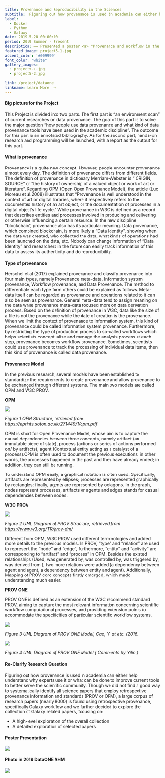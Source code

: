 ```yaml
---
title: Provenance and Reproducibility in the Sciences 
subtitle:  Figuring out how provenance is used in academia can either help understand why experts use it or what can be done to improve current tools to better serve the scientific community. 
label:
  - Docker
  - Python
  - Galaxy
date: 2019-5-20 00:00:00
period: 2019 Summer - Present
description: —— Presented a poster <a> "Provenance and Workflow in the Sciences - Looking at a Real-World Example" </a> at 2019 DataONE AHM.  </br>—— Cooperate with Kristian Peters from IPB-Halle to reproduce their <a href="https://www.nature.com/articles/sdata2018179">Nature Paper</a>
featured_image: project5-1.jpg
accent_color: '#009999'
font_color: "white"
gallery_images:
  - project5-1.jpg
  - project5-2.jpg
  
link: /project/dataone
linkname: Learn More  ⟶
---
```

#### Big picture for the Project

This Project is divided into two parts. The first part is “an environment scan” of current researches on data provenance. The goal of this part is to solve the major question “how people use data provenance and what kind of data provenance tools have been used in the academic discipline”. The outcome for this part is an annotated bibliography. As for the second part, hands-on research and programming will be launched, with a report as the output for this part.

#### What is provenance

Provenance is a quite new concept. However, people encounter provenance almost every day. The definition of provenance differs from different fields. The definition of provenance in dictionary Merriam-Webster is “ ORIGIN, SOURCE” or “the history of ownership of a valued object or work of art or literature”. Regarding OPM (Open Open Provenance Model), the article (Luc Moreau et al.2008) illustrates that “Provenance is well understood in the context of art or digital libraries, where it respectively refers to the documented history of an art object, or the documentation of processes in a digital object’s life cycle.” While provenance in W3C is defined as a record that describes entities and processes involved in producing and delivering or otherwise influencing a certain resource. In the new discipline “blockchain”, provenance also has its particular meaning. Data provenance, which combined blockchain, is more likely a “Data Identity”, showing when the data was created, who collected the data, what kinds of operations had been launched on the data, etc. Nobody can change information of “Data Identity” and researchers in the future can easily track information of this data to assess its authenticity and do reproducibility.

#### Type of provenance

Herschel et.al (2017) explained provenance and classify provenance into four main types, namely Provenance meta-data, Information system provenance, Workflow provenance, and Data Provenance. The method to differentiate each type form others could be explained as follows. Meta-data itself can be regarded as provenance and operations related to it can also be seen as provenance. General meta-data tend to assign meaning on the data while provenance meta-data focused more on data derivation process. Based on the definition of provenance in W3C, data like the size of a file is not the provenance while the date of creation is the provenance. When we limit the context of provenance to information system, this kind of provenance could be called Information system provenance. Furthermore, by restricting the type of production process to so-called workflows which helps scientists conceptualize and manage the analysis process at each step, provenance becomes workflow provenance. Sometimes, scientists could use provenance to track the processing of individual data items, then this kind of provenance is called data provenance.

#### Provenance Model
In the previous research, several models have been established to standardize the requirements to create provenance and allow provenance to be exchanged through different systems. The main two models are called OPM and W3C PROV.

**OPM**

![](/images/projects/project5-3.png)

*Figure 1 OPM Structure, retrieved from https://eprints.soton.ac.uk/271449/1/opm.pdf* 

OPM is short for Open Provenance Model, whose aim is to capture the causal dependencies between three concepts, namely artifact (an immutable piece of state), process (actions or series of actions performed on/ by artifacts), agent (Contextual entity acting as a catalyst of a process).OPM is often used to document the previous executions, in other words, the processes happened in the past and they have already ended; in addition, they can still be running.

To understand OPM easily, a graphical notation is often used. Specifically, artifacts are represented by ellipses; processes are represented graphically by rectangles; finally, agents are represented by octagons. In the graph, nodes represent processes, artifacts or agents and edges stands for casual dependencies between nodes.

**W3C PROV**

![](/images/projects/project5-4.png)


*Figure 2 UML Diagram of PROV Structure, retrieved from https://www.w3.org/TR/prov-dm/*


Different from OPM, W3C PROV used different terminologies and added more details to the previous models. In PROV, “type” and “relation” are used to represent the “node” and “edge”, furthermore, “entity” and “activity” are corresponding to “artifact” and “process” in OPM. Besides the existed relationships (Used, was generated by, was controlled by, was triggered by, was derived from ), two more relations were added (a dependency between agent and agent, a dependency between entity and agent). Additionally, Mapping of PROV core concepts firstly emerged, which made understanding much easier.

**PROV ONE**

PROV ONE is defined as an extension of the W3C recommend standard PROV, aiming to capture the most relevant information concerning scientific workflow computational processes, and providing extension points to accommodate the specificities of particular scientific workflow systems.

![](/images/projects/project5-5.png)

*Figure 3 UML Diagram of PROV ONE Model, Cao, Y. at etc. (2016)*

![](/images/projects/project5-6.jpg)

*Figure 4 UML Diagram of PROV ONE Model ( Comments by Yilin )*

#### Re-Clarify Research Question

Figuring out how provenance is used in academia can either help understand why experts use it or what can be done to improve current tools to better serve the scientific community. Though we did not find a good way to systematically identify all science papers that employ retrospective provenance information and standards (PROV or OPM), a large corpus of research papers (nearly 8000) is found using retrospective provenance, specifically Galaxy workflow and we further decided to explore the collection of Galaxy related papers, focusing on:
* A high-level exploration of the overall collection
* A detailed exploration of selected papers

#### Poster Presentation

![](/images/projects/DataONE-AHM-Poster.jpg)

#### Photo in 2019 DataONE AHM

![](/images/projects/DataONE-AHM.jpg)